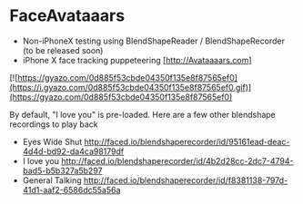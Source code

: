 # FaceAvataaars

- Non-iPhoneX testing using BlendShapeReader / BlendShapeRecorder (to be released soon) 
- iPhone X face tracking puppeteering [http://Avataaaars.com]

[![https://gyazo.com/0d885f53cbde04350f135e8f87565ef0](https://i.gyazo.com/0d885f53cbde04350f135e8f87565ef0.gif)](https://gyazo.com/0d885f53cbde04350f135e8f87565ef0)


By default, "I love you" is pre-loaded. Here are a few other blendshape recordings to play back 

- Eyes Wide Shut http://faced.io/blendshaperecorder/id/95161ead-deac-4d4d-bd92-da4ca98179df
- I love you http://faced.io/blendshaperecorder/id/4b2d28cc-2dc7-4794-bad5-b5b327a5b297
- General Talking http://faced.io/blendshaperecorder/id/f8381138-797d-41d1-aaf2-6586dc55a56a
